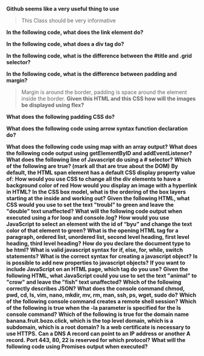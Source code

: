 **Github seems like a very useful thing to use**
>This Class should be very informative


**In the following code, what does the link element do?**
>
**In the following code,  what does a div tag do?**
>
**In the following code, what is the difference between the #title and .grid selector?**
>
**In the following code, what is the difference between padding and margin?**
> Margin is around the border, padding is space around the element inside the border.
**Given this HTML and this CSS how will the images be displayed using flex?**
> 
**What does the following padding CSS do?**
>
**What does the following code using arrow syntax function declaration do?**
>
**What does the following code using map with an array output?**
**What does the following code output using getElementByID and addEventListener?**
**What does the following line of Javascript do using a # selector?**
**Which of the following are true? (mark all that are true about the DOM)**
**By default, the HTML span element has a default CSS display property value of:**
**How would you use CSS to change all the div elements to have a background color of red**
**How would you display an image with a hyperlink in HTML?**
**In the CSS box model, what is the ordering of the box layers starting at the inside and working out?**
**Given the following HTML, what CSS would you use to set the text "troubl" to green and leave the "double" text unaffected?**
**What will the following code output when executed using a for loop and console.log?**
**How would you use JavaScript to select an element with the id of “byu” and change the text color of that element to green?**
**What is the opening HTML tag for a paragraph, ordered list, unordered list, second level heading, first level heading, third level heading?**
**How do you declare the document type to be html?**
**What is valid javascript syntax for if, else, for, while, switch statements?**
**What is the correct syntax for creating a javascript object?**
**Is is possible to add new properties to javascript objects?**
**If you want to include JavaScript on an HTML page, which tag do you use?**
**Given the following HTML, what JavaScript could you use to set the text "animal" to "crow" and leave the "fish" text unaffected?**
**Which of the following correctly describes JSON?**
**What does the console command chmod, pwd, cd, ls, vim, nano, mkdir, mv, rm, man, ssh, ps, wget, sudo  do?**
**Which of the following console command creates a remote shell session?**
**Which of the following is true when the -la parameter is specified for the ls console command?**
**Which of the following is true for the domain name banana.fruit.bozo.click, which is the top level domain, which is a subdomain, which is a root domain?**
**Is a web certificate is necessary to use HTTPS.**
**Can a DNS A record can point to an IP address or another A record.**
**Port 443, 80, 22 is reserved for which protocol?**
**What will the following code using Promises output when executed?**